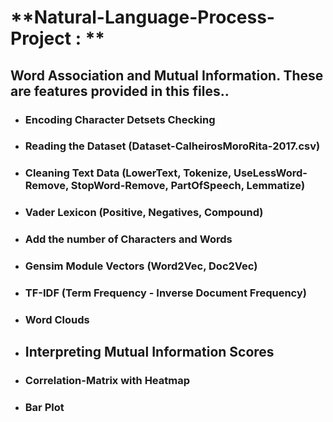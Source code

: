 # **Natural-Language-Process-Project : ** 

## Word Association and Mutual Information. These are features provided in this files..
* ### **Encoding Character Detsets Checking**
* ### **Reading the Dataset (Dataset-CalheirosMoroRita-2017.csv)**
* ### **Cleaning Text Data (LowerText, Tokenize, UseLessWord-Remove, StopWord-Remove, PartOfSpeech, Lemmatize)**
* ### **Vader Lexicon (Positive, Negatives, Compound)**
* ### **Add the number of Characters and Words**
* ### **Gensim Module Vectors (Word2Vec, Doc2Vec)**
* ### **TF-IDF (Term Frequency - Inverse Document Frequency)**
* ### **Word Clouds**
* ## **Interpreting Mutual Information Scores**
* ### **Correlation-Matrix with Heatmap**
* ### **Bar Plot**


